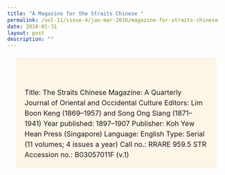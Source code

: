 ```yaml
---
title: "A Magazine for the Straits Chinese "
permalink: /vol-11/issue-4/jan-mar-2016/magazine-for-straits-chinese
date: 2016-01-31
layout: post
description: ""
---
```

<span style="background-colour: #fdf5e6; padding: 20px; margin: 20px; background:#fdf5e6; display:block; font-size:1rem; line-height:1.5rem;"> 
<br><br>
	Title: The Straits Chinese Magazine: A 
Quarterly Journal of Oriental and 
Occidental Culture
Editors: Lim Boon Keng (1869–1957) and 
Song Ong Siang (1871–1941)
Year published: 1897–1907
Publisher: Koh Yew Hean Press (Singapore)
Language: English
Type: Serial (11 volumes; 4 issues a year)
Call no.: RRARE 959.5 STR
Accession no.: B03057011F (v.1)
</span>
